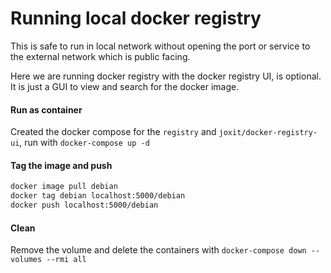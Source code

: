 # Running local docker registry

This is safe to run in local network without opening the port or service to the external network which is public facing. 

Here we are running docker registry  with the docker registry UI, is optional. It is just a GUI to view and search for the docker image. 

#### Run as container

Created the docker compose for the `registry` and `joxit/docker-registry-ui`, run with `docker-compose up -d`

#### Tag the image and push

```bash
docker image pull debian 
docker tag debian localhost:5000/debian
docker push localhost:5000/debian
```

#### Clean 

Remove the volume and delete the containers with `docker-compose down --volumes --rmi all`